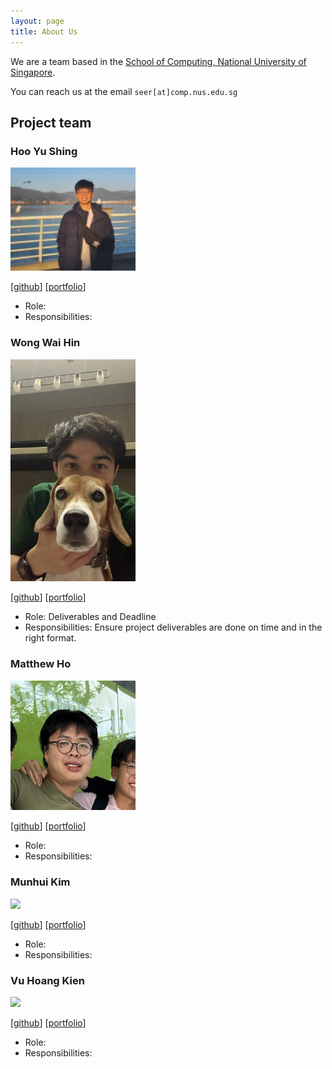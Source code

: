 ```yaml
---
layout: page
title: About Us
---
```


We are a team based in the [School of Computing, National University of Singapore](https://www.comp.nus.edu.sg).

You can reach us at the email `seer[at]comp.nus.edu.sg`

## Project team

### Hoo Yu Shing

<img src="images/hooyushing.png" width="200px">


[[github](https://github.com/hooyushing)]
[[portfolio](team/johndoe.md)]

* Role: 
* Responsibilities:

### Wong Wai Hin

<img src="images/waihin26.png" width="200px">

[[github](http://github.com/waihin26)]
[[portfolio](https://www.linkedin.com/in/wai-hin-wong-6875ab110/)]

* Role: Deliverables and Deadline
* Responsibilities: Ensure project deliverables are done on time and in the right format.

### Matthew Ho

<img src="images/matthew.png" width="200px">

[[github](http://github.com/sumomomomomo)] [[portfolio](team/johndoe.md)]

* Role: 
* Responsibilities: 

### Munhui Kim

<img src="images/johndoe.png" width="200px">

[[github](http://github.com/johndoe)]
[[portfolio](team/johndoe.md)]

* Role: 
* Responsibilities: 

### Vu Hoang Kien

<img src="images/johndoe.png" width="200px">

[[github](http://github.com/johndoe)]
[[portfolio](team/johndoe.md)]

* Role: 
* Responsibilities: 

